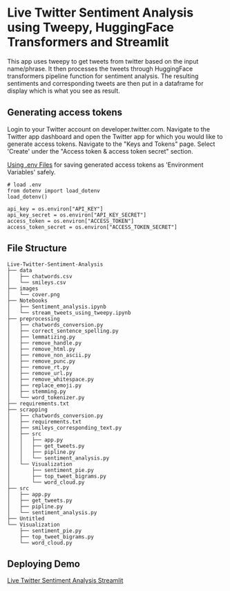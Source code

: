 # Live Twitter Sentiment Analysis using Tweepy, HuggingFace Transformers and Streamlit

This app uses tweepy to get tweets from twitter based on the input name/phrase. It then processes the tweets through HuggingFace transformers pipeline function for sentiment analysis. The resulting sentiments and corresponding tweets are then put in a dataframe for display which is what you see as result.


## Generating access tokens
Login to your Twitter account on developer.twitter.com. Navigate to the Twitter app dashboard and open the Twitter app for which you would like to generate access tokens. Navigate to the "Keys and Tokens" page. Select 'Create' under the "Access token & access token secret" section.

[Using .env Files](https://pypi.org/project/python-dotenv/) for saving generated access tokens as 'Environment Variables' safely.

```
# load .env
from dotenv import load_dotenv
load_dotenv()

api_key = os.environ["API_KEY"]
api_key_secret = os.environ["API_KEY_SECRET"]
access_token = os.environ["ACCESS_TOKEN"]
access_token_secret = os.environ["ACCESS_TOKEN_SECRET"]
```

## File Structure

```tree
Live-Twitter-Sentiment-Analysis
├── data
│   ├── chatwords.csv
│   └── smileys.csv
├── images
│   └── cover.png
├── Notebooks
│   ├── Sentiment_analysis.ipynb
│   └── stream_tweets_using_tweepy.ipynb
├── preprocessing
│   ├── chatwords_conversion.py
│   ├── correct_sentence_spelling.py
│   ├── lemmatizing.py
│   ├── remove_handle.py
│   ├── remove_html.py
│   ├── remove_non_ascii.py
│   ├── remove_punc.py
│   ├── remove_rt.py
│   ├── remove_url.py
│   ├── remove_whitespace.py
│   ├── replace_emoji.py
│   ├── stemming.py
│   └── word_tokenizer.py
├── requirements.txt
├── scrapping
│   ├── chatwords_conversion.py
│   ├── requirements.txt
│   ├── smileys_corresponding_text.py
│   ├── src
│   │   ├── app.py
│   │   ├── get_tweets.py
│   │   ├── pipline.py
│   │   └── sentiment_analysis.py
│   └── Visualization
│       ├── sentiment_pie.py
│       ├── top_tweet_bigrams.py
│       └── word_cloud.py
├── src
│   ├── app.py
│   ├── get_tweets.py
│   ├── pipline.py
│   └── sentiment_analysis.py
├── Untitled
└── Visualization
    ├── sentiment_pie.py
    ├── top_tweet_bigrams.py
    └── word_cloud.py

```


## Deploying Demo
[Live Twitter Sentiment Analysis Streamlit](https://mohamedsaadmoustafa-live-twitter-sentiment-analys-srcapp-6q068p.streamlitapp.com/)
